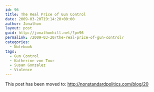 ```yaml
---
id: 96
title: The Real Price of Gun Control
date: 2009-03-20T19:14:20+00:00
author: Jonathon
layout: post
guid: http://jonathonhill.net/?p=96
permalink: /2009-03-20/the-real-price-of-gun-control/
categories:
  - Notebook
tags:
  - Gun Control
  - Katherine von Tour
  - Susan Gonzalez
  - Violence
---
```

<p style="text-align: left;">
  This post has been moved to: <a href="http://nonstandardpolitics.com/blog/20">http://nonstandardpolitics.com/blog/20</a>
</p>